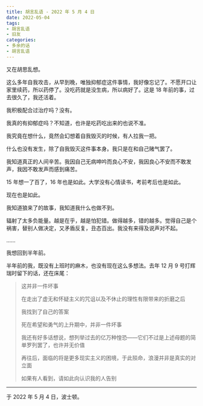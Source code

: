 ```yaml
---
title: 胡言乱语 - 2022 年 5 月 4 日
date: 2022-05-04
tags:
- 胡言乱语
- 旧友
categories:
- 多余的话
- 胡言乱语
---
```


又在胡思乱想。

这么多年自我攻击，从早到晚，唯独抑郁症这件事情，我好像忘记了。不愿开口让家里续药，所以药停了。没吃药就是没生病，所以病好了。这是 18 年前的事，过去很久了，我还活着。

我积极配合过治疗吗？没有。

我真的有抑郁症吗？不知道，也许是吃药吃出来的也说不准。

我究竟在想什么，竟然会幻想着自我毁灭的时候，有人拉我一把。

什么也没有发生，除了自我毁灭这件事本身。我只是在和自己赌气罢了。

我知道真正的人间辛苦。我因自己无病呻吟而良心不安，我因良心不安而不敢发声，我因不敢发声而感到痛苦。

15 年想一了百了，16 年也是如此。大学没有心情读书，考前考后也是如此。

现在也是如此。

我知道狼来了的故事，我知道我什么也做不到。

辐射了太多负能量。越是在乎，越是怕犯错。做得越多，错的越多。觉得自己是个祸害，替别人做决定，又矛盾反复，丑态百出。我没有来得及说声对不起。

……

我想回到半年前。

半年前的我，既没有上班时的麻木，也没有现在这么多想法。去年 12 月 9 号打辉瑞时留下的话，还在床尾：

> 这并非一件坏事
>
> 在走出了虚无和怀疑主义的咒诅以及不休止的理性有限带来的折磨之后
>
> 我找到了自己的答案
>
> 死在希望和勇气的上升期中，并非一件坏事
>
> 我还有好多话想说，想列举过去的亿万种惶恐——它们不过是上述母题的简单罗列罢了，也许并无价值
>
> 再往后，面临的将是更多现实主义的困境，于此殒命，浪漫并非是真实的对立面
>
> 如果有人看到，请如此向认识我的人告别

------

于 2022 年 5 月 4 日，波士顿。
